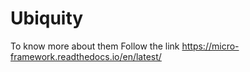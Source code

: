 # Ubiquity



 To know more about them Follow the link https://micro-framework.readthedocs.io/en/latest/
